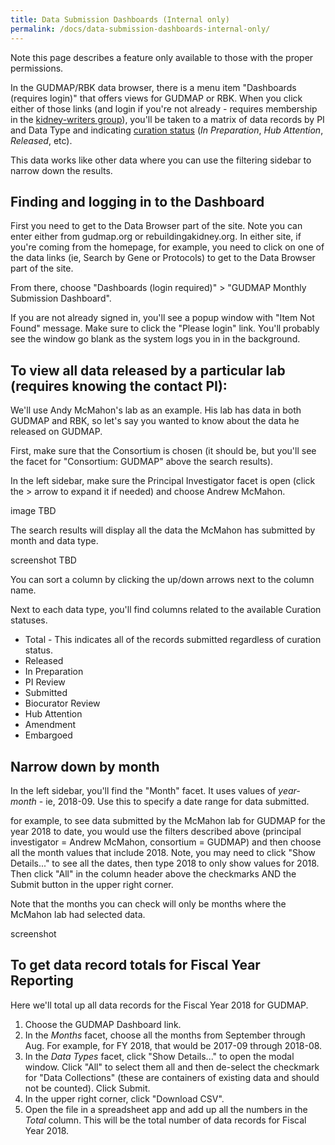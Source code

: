 ```yaml
---
title: Data Submission Dashboards (Internal only)
permalink: /docs/data-submission-dashboards-internal-only/
---
```


Note this page describes a feature only available to those with the proper permissions.

In the GUDMAP/RBK data browser, there is a menu item "Dashboards (requires login)" that offers views for GUDMAP or RBK. When you click either of those links (and login if you're not already - requires membership in the [kidney-writers group](https://app.globus.org/groups/af0b4010-5b75-11e6-9575-22000aef184d/about)), you'll be taken to a matrix of data records by PI and Data Type and indicating [curation status](Curation-Workflow) (_In Preparation_, _Hub Attention_, _Released_, etc).

This data works like other data where you can use the filtering sidebar to narrow down the results. 

## Finding and logging in to the Dashboard

First you need to get to the Data Browser part of the site. Note you can enter either from gudmap.org or rebuildingakidney.org. In either site, if you're coming from the homepage, for example, you need to click on one of the data links (ie, Search by Gene or Protocols) to get to the Data Browser part of the site. 

From there, choose "Dashboards (login required)" > "GUDMAP Monthly Submission Dashboard". 

If you are not already signed in, you'll see a popup window with "Item Not Found" message. Make sure to click the "Please login" link. You'll probably see the window go blank as the system logs you in in the background.

## To view all data released by a particular lab (requires knowing the contact PI):

We'll use Andy McMahon's lab as an example. His lab has data in both GUDMAP and RBK, so let's say you wanted to know about the data he released on GUDMAP. 

First, make sure that the Consortium is chosen (it should be, but you'll see the facet for "Consortium: GUDMAP" above the search results).

In the left sidebar, make sure the Principal Investigator facet is open (click the > arrow to expand it if needed) and choose Andrew McMahon.

image TBD

The search results will display all the data the McMahon has submitted by month and data type.

screenshot TBD

You can sort a column by clicking the up/down arrows next to the column name.

Next to each data type, you'll find columns related to the available Curation statuses.

* Total - This indicates all of the records submitted regardless of curation status.	
* Released 	
* In Preparation 	
* PI Review 	
* Submitted 	
* Biocurator Review 	
* Hub Attention 	
* Amendment 	
* Embargoed 

## Narrow down by month

In the left sidebar, you'll find the "Month" facet. It uses values of _year-month_ - ie, 2018-09. Use this to specify a date range for data submitted.

for example, to see data submitted by the McMahon lab for GUDMAP for the year 2018 to date, you would use the filters described above (principal investigator = Andrew McMahon, consortium = GUDMAP) and then choose all the month values that include 2018. Note, you may need to click "Show Details..." to see all the dates, then type 2018 to only show values for 2018. Then click "All" in the column header above the checkmarks AND the Submit button in the upper right corner.

Note that the months you can check will only be months where the McMahon lab had selected data.

screenshot

## To get data record totals for Fiscal Year Reporting

Here we'll total up all data records for the Fiscal Year 2018 for GUDMAP.

1. Choose the GUDMAP Dashboard link.
2. In the _Months_ facet, choose all the months from September through Aug. For example, for FY 2018, that would be 2017-09 through 2018-08.
3. In the _Data Types_ facet, click "Show Details..." to open the modal window. Click "All" to select them all and then de-select the checkmark for "Data Collections" (these are containers of existing data and should not be counted). Click Submit.
4. In the upper right corner, click "Download CSV".
5. Open the file in a spreadsheet app and add up all the numbers in the _Total_ column. This will be the total number of data records for Fiscal Year 2018.


